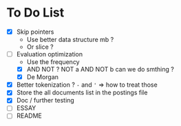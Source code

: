 # To Do List
- [X] Skip pointers
    - Use better data structure mb ?
    - Or slice ?
- [ ] Evaluation optimization
    - Use the frequency
    - [X] AND NOT ? NOT a AND NOT b can we do smthing ?
    - [X] De Morgan
- [X] Better tokenization ? `-` and `'` => how to treat those
- [X] Store the all documents list in the postings file
- [X] Doc / further testing
- [ ] ESSAY
- [ ] README